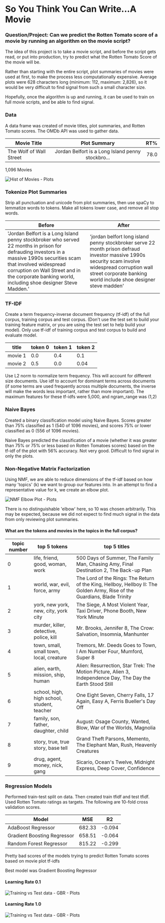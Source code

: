 # So You Think You Can Write...A Movie

### Question/Project: Can we predict the Rotten Tomato score of a movie by running an algorithm on the movie script?

The idea of this project is to take a movie script, and before the script gets read, or put into production, try to predict what the Rotten Tomato Score of the movie will be.

Rather than starting with the entire script, plot summaries of movies were used at first, to make the process less computationally expensive.  Average plots were 628 characters long (minimum: 112, maximum: 2,826), so it would be very difficult to find signal from such a small character size.

Hopefully, once the algorithm is up and running, it can be used to train on full movie scripts, and be able to find signal.

### Data
A data frame was created of movie titles, plot summaries, and Rotten Tomato scores.  The OMDb API was used to gather data.

| Movie Title        | Plot Summary          | RT%  |
| ------------- |:-------------:| -----:|
| The Wolf of Wall Street     | Jordan Belfort is a Long Island penny stockbro... | 78.0 |

1,096 Movies

![Hist of Movies - Plots](images/hist-of-movie-ratings-plots.png)

### Tokenize Plot Summaries

Strip all punctuation and unicode from plot summaries, then use spaCy to lemmatize words to tokens.  Make all tokens lower case, and remove all stop words.

Before  | After
------------- | -------------
'Jordan Belfort is a Long Island penny stockbroker who served 22 months in prison for defrauding investors in a massive 1990s securities scam that involved widespread corruption on Wall Street and in the corporate banking world, including shoe designer Steve Madden.'  | 'jordan belfort long island penny stockbroker serve 22 month prison defraud investor massive 1990s security scam involve widespread corruption wall street corporate banking world include shoe designer steve madden'



### TF-IDF

Create a term frequency-inverse document frequency (tf-idf) of the full corpus, training corpus and test corpus. (Don't use the test set to build your training feature matrix, or you are using the test set to help build your model).  Only use tf-idf of training corpus and test corpus to build and evaluate model.

title  | token 0  | token 1  | token 2
-------- | ----| ----| -----
movie 1  | 0.0 | 0.4 | 0.1
movie 2  | 0.5 | 0.0 | 0.04

Use L2 norm to normalize term frequency.  This will account for different size documents.  Use idf to account for dominant terms across documents (if some terms are used frequently across multiple documents, the inverse will make the words less important, rather than more important).  The maximum features for these tf-idfs were 5,000, and ngram_range was (1,2)

### Naive Bayes

Created a binary classification model using Naive Bayes.  Scores greater than 75% classified as 1 (540 of 1096 movies), and scores 75% or lower classified as 0 (556 of 1096 movies).

Naive Bayes predicted the classification of a movie (whether it was greater than 75% or 75% or less based on Rotten Tomatoes scores) based on the tf-idf of the plot with 56% accuracy.  Not very good.  Difficult to find signal in only the plots.

### Non-Negative Matrix Factorization

Using NMF, we are able to reduce dimensions of the tf-idf based on how many 'topics' (k) we want to group our features into.  In an attempt to find a representative value for k, we create an elbow plot.

![NMF Elbow Plot - Plots](images/plots-elbow-plot.png)

There is no distinguishable 'elbow' here, so 10 was chosen arbitrarily.  This may be expected, because we did not expect to find much signal in the data from only reviewing plot summaries.

#### What are the tokens and movies in the topics in the full corpus?

topic number  | top 5 tokens  | top 5 titles
------------- | ------------- | -------------
0  | life, friend, good, woman, work  |  500 Days of Summer, The Family Man, Chasing Amy, Final Destination 2, The Back-up Plan
1  | world, war, evil, force, army  |  The Lord of the Rings: The Return of the King, Hellboy, Hellboy II: The Golden Army, Rise of the Guardians, Blade Trinity
2  | york, new york, new, city, york city  |  The Siege, A Most Violent Year, Taxi Driver, Phone Booth, New York Minute
3  | murder, killer, detective, police, kill  | Mr. Brooks, Jennifer 8, The Crow: Salvation, Insomnia, Manhunter
4  | town, small, small town, local, creature  |  Tremors, Mr. Deeds Goes to Town, I Am Number Four, Mumford, Super 8
5  | alien, earth, mission, ship, human  |  Alien: Resurrection, Star Trek: The Motion Picture, Alien 3, Independence Day, The Day the Earth Stood Still
6  | school, high, high school, student, teacher  | One Eight Seven, Cherry Falls, 17 Again, Easy A, Ferris Bueller's Day Off
7  | family, son, father, daughter, child  |  August: Osage County, Wanted, Blow, War of the Worlds, Magnolia
8  | story, true, true story, base tell  |  Grand Theft Parsons, Memento, The Elephant Man, Rush, Heavenly Creatures
9  | drug, agent, money, nick, gang  |  Sicario, Ocean's Twelve, Midnight Express, Deep Cover, Confidence
<!--
#### What are the tokens in training vs. testing data?

topic number  | Train - top 5 tokens  | Test - top 5 titles
------------- | --------------------- | --------------------
0  | life, friend, love, work, good  |  chris, death, rose, weekend, island
1  | alien, earth, ship, space, mission  |  earth, mission, alien, find, planet
2  | murder, kill, killer, drug, police  |  new york, york, new, york city, live
3  | new york, york, new, city, york city  | school, high school, high, scarlet, lose
4  | war, world, vampire, evil, join  |  think, marry, good, friend, good friend
5  | family, son, father, daughter, child  |  jenny, alien, matrix, husband, david
6  | town, small, boy, small town, young  | world, detective, crime, force, man
7  | school, high, high school, student, teacher |  Tremors, Mr. Deeds Goes to Town, Mumford, Super 8, Silver Bullet
8  | jack, casino, elizabeth, strike, capitan  |  vegas, las, las vegas, sex, ben
9  | story, time, true tell, true story  |  story, life, true, frank, meet -->

### Regression Models

Performed train-test split on data.  Then created train tfidf and test tfidf.  Used Rotten Tomato ratings as targets.  The following are 10-fold cross validation scores.

Model  | MSE  | R2
------ | ---- | -----
AdaBoost Regressor  | 682.33  |  -0.094
Gradient Boosting Regressor  | 658.51  |  -0.064
Random Forest Regressor  | 815.22  |  -0.299

Pretty bad scores of the models trying to predict Rotten Tomato scores based on movie plot tf-idfs

Best model was Gradient Boosting Regressor

#### Learning Rate 0.1
![Training vs Test data - GBR - Plots](images/plot_gdbr_lr0.1.png)

#### Learning Rate 1.0
![Training vs Test data - GBR - Plots](images/plot_gdbr_lr1.png)
